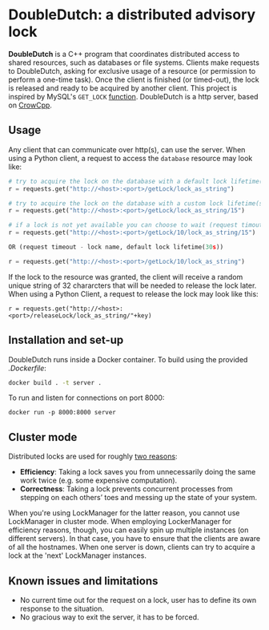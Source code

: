 # DoubleDutch: a distributed advisory lock

**DoubleDutch** is a C++ program that coordinates distributed access to shared resources, such as databases or file systems. Clients make requests to DoubleDutch, asking for exclusive usage of a resource (or permission to perform a one-time task). Once the client is finished (or timed-out), the lock is released and ready to be acquired by another client. This project is inspired by MySQL's `GET_LOCK` [function](https://dev.mysql.com/doc/refman/5.7/en/locking-functions.html#function_get-lock). DoubleDutch is a http server, based on [CrowCpp](https://github.com/CrowCpp/crow/tree/master). 


## Usage
Any client that can communicate over http(s), can use the server. When using a Python client, a request to access the `database` resource may look like:
```python
# try to acquire the lock on the database with a default lock lifetime(30s)
r = requests.get("http://<host>:<port>/getLock/lock_as_string")

# try to acquire the lock on the database with a custom lock lifetime(seconds)
r = requests.get("http://<host>:<port>/getLock/lock_as_string/15")

# if a lock is not yet available you can choose to wait (request timout - lock name - lock lifetime)
r = requests.get("http://<host>:<port>/getLock/10/lock_as_string/15")

OR (request timeout - lock name, default lock lifetime(30s))

r = requests.get("http://<host>:<port>/getLock/10/lock_as_string")


```
 If the lock to the resource was granted, the client will receive a random unique string of 32 chararcters that will be needed to release the lock later.
 When using a Python Client, a request to release the lock may look like this:
```
r = requests.get("http://<host>:<port>/releaseLock/lock_as_string/"+key)
```
  
## Installation and set-up
DoubleDutch runs inside a Docker container. To build using the provided _.Dockerfile_:
```bash
docker build . -t server .
```
To run and listen for connections on port 8000:
```
docker run -p 8000:8000 server
```


## Cluster mode
Distributed locks are used for roughly [two reasons](https://martin.kleppmann.com/2016/02/08/how-to-do-distributed-locking.html):
- **Efficiency**: Taking a lock saves you from unnecessarily doing the same work twice (e.g. some expensive computation).
- **Correctness**: Taking a lock prevents concurrent processes from stepping on each others’ toes and messing up the state of your system.  

When you're using LockManager for the latter reason, you cannot use LockManager in cluster mode. When employing LockerManager for efficiency reasons, though, you can easily spin up multiple instances (on different servers). In that case, you have to ensure that the clients are aware of all the hostnames. When one server is down, clients can try to acquire a lock at the 'next' LockManager instances. 

## Known issues and limitations
- No current time out for the request on a lock, user has to define its own response to the situation.
- No gracious way to exit the server, it has to be forced.
